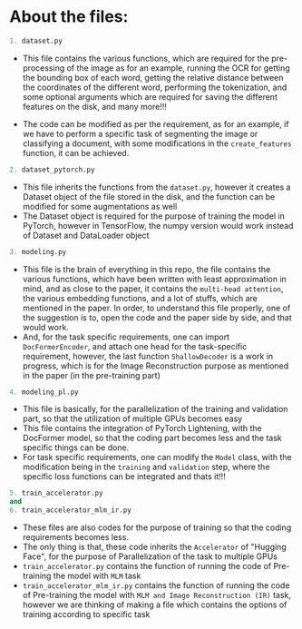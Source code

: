 # About the files:


```python
1. dataset.py
```
* This file contains the various functions, which are required for the pre-processing of the image as for an example, running the OCR for getting the bounding box of each word, getting the relative distance between the coordinates of the different word, performing the tokenization, and some optional arguments which are required for saving the different features on the disk, and many more!!!


* The code can be modified as per the requirement, as for an example, if we have to perform a specific task of segmenting the image or classifying a document, with some modifications in the ```create_features``` function, it can be achieved.

```python
2. dataset_pytorch.py
```
* This file inherits the functions from the ```dataset.py```, however it creates a Dataset object of the file stored in the disk, and the function can be modified for some augmentations as well
* The Dataset object is required for the purpose of training the model in PyTorch, however in TensorFlow, the numpy version would work instead of Dataset and DataLoader object

```python
3. modeling.py
```
* This file is the brain of everything in this repo, the file contains the various functions, which have been written with least approximation in mind, and as close to the paper, it contains the ```multi-head attention```, the various embedding functions, and a lot of stuffs, which are mentioned in the paper. In order, to understand this file properly, one of the suggestion is to, open the code and the paper side by side, and that would work.
* And, for the task specific requirements, one can import ```DocFormerEncoder```, and attach one head for the task-specific requirement, however, the last function ```ShallowDecoder``` is a work in progress, which is for the Image Reconstruction purpose as mentioned in the paper (in the pre-training part)

```python
4. modeling_pl.py
```
* This file is basically, for the parallelization of the training and validation part, so that the utilization of multiple GPUs becomes easy
* This file contains the integration of PyTorch Lightening, with the DocFormer model, so that the coding part becomes less and the task specific things can be done.
* For task specific requirements, one can modify the ```Model``` class, with the modification being in the ```training``` and ```validation``` step, where the specific loss functions can be integrated and thats it!!!


```python
5. train_accelerator.py
and 
6. train_accelerator_mlm_ir.py
```
* These files are also codes for the purpose of training so that the coding requirements becomes less.
* The only thing is that, these code inherits the ```Accelerator``` of "Hugging Face", for the purpose of Parallelization of the task to multiple GPUs
* ```train_accelerator.py``` contains the function of running the code of Pre-training the model with ```MLM``` task
* ```train_accelerator_mlm_ir.py``` contains the function of running the code of Pre-training the model with ```MLM and Image Reconstruction (IR)``` task, however we are thinking of making a file which contains the options of training according to specific task
